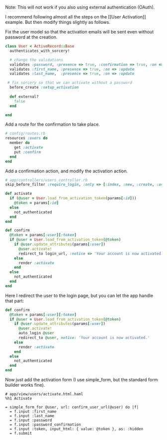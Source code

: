 Note: This will not work if you also using external authentication (OAuth).

I recommend following almost all the steps on the [[User Activation]] example.  But then modify things slightly as follows.

Fix the user model so that the activation emails will be sent even without password at the creation.

```ruby
class User < ActiveRecord::Base
  authenticates_with_sorcery!

  # change the validations
  validates :password, :presence => true, :confirmation => true, :on => :update
  validates :first_name, :presence => true, :on => :update
  validates :last_name,  :presence => true, :on => :update

 # fix sorcery so that we can activate without a password
  before_create :setup_activation
  
  def external?
    false
  end

end
```

Add a route for the confirmation to take place.

```ruby
# config/routes.rb
resources :users do
  member do
    get :activate
    put :confirm
  end
end
```

Add a confirmation action, and modify the activation action.   

```ruby
# app/controllers/users_controller.rb
skip_before_filter :require_login, :only => [:index, :new, :create, :activate, :confirm]

def activate
  if (@user = User.load_from_activation_token(params[:id]))
    @token = params[:id]
  else
    not_authenticated
  end
end

def confirm
  @token = params[:user][:token]
  if @user = User.load_from_activation_token(@token)
    if @user.update_attributes(params[:user])
      @user.activate!
      redirect_to login_url, :notice => 'Your account is now activated.'
    else
      render :activate
    end
  else
    not_authenticated
  end
end
```

Here I redirect the user to the login page, but you can let the app handle that part:

```ruby
def confirm
  @token = params[:user][:token]
  if @user = User.load_from_activation_token(@token)
    if @user.update_attributes(params[:user])
      @user.activate!
      auto_login @user
      redirect_to @user, notice: 'Your account is now activated.'
    else
      render :activate
    end
  else
    not_authenticated
  end
end
```
Now just add the activation form (I use simple_form, but the standard form builder works fine).

```haml
# app/view/users/activate.html.haml
%h1 Activate

= simple_form_for @user, url: confirm_user_url(@user) do |f|
  = f.input :first_name
  = f.input :last_name
  = f.input :password
  = f.input :password_confirmation
  = f.input :token, input_html: { value: @token }, as: :hidden
  = f.submit 
```